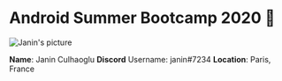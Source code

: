 # Android Summer Bootcamp 2020 🚀

![Janin's picture](images/profile_picture.png)


**Name**: Janin Culhaoglu
**Discord** Username: janin#7234
**Location**: Paris, France